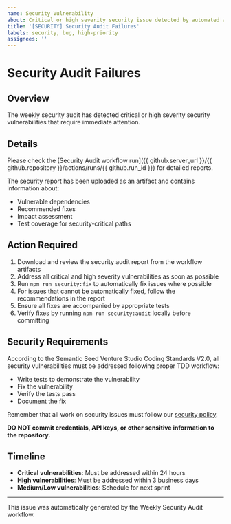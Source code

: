 ```yaml
---
name: Security Vulnerability
about: Critical or high severity security issue detected by automated audit
title: '[SECURITY] Security Audit Failures'
labels: security, bug, high-priority
assignees: ''
---
```


# Security Audit Failures

## Overview

The weekly security audit has detected critical or high severity security vulnerabilities that require immediate attention.

## Details

Please check the [Security Audit workflow run]({{ github.server_url }}/{{ github.repository }}/actions/runs/{{ github.run_id }}) for detailed reports.

The security report has been uploaded as an artifact and contains information about:
- Vulnerable dependencies
- Recommended fixes
- Impact assessment
- Test coverage for security-critical paths

## Action Required

1. Download and review the security audit report from the workflow artifacts
2. Address all critical and high severity vulnerabilities as soon as possible
3. Run `npm run security:fix` to automatically fix issues where possible
4. For issues that cannot be automatically fixed, follow the recommendations in the report
5. Ensure all fixes are accompanied by appropriate tests
6. Verify fixes by running `npm run security:audit` locally before committing

## Security Requirements

According to the Semantic Seed Venture Studio Coding Standards V2.0, all security vulnerabilities must be addressed following proper TDD workflow:
- Write tests to demonstrate the vulnerability
- Fix the vulnerability
- Verify the tests pass
- Document the fix

Remember that all work on security issues must follow our [security policy](../docs/dependency-security-plan.md).

**DO NOT commit credentials, API keys, or other sensitive information to the repository.**

## Timeline

- **Critical vulnerabilities**: Must be addressed within 24 hours
- **High vulnerabilities**: Must be addressed within 3 business days
- **Medium/Low vulnerabilities**: Schedule for next sprint

---

This issue was automatically generated by the Weekly Security Audit workflow.

